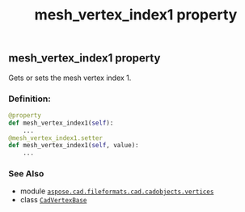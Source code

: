 ﻿---
title: mesh_vertex_index1 property
second_title: Aspose.CAD for Python via .NET API References
description: 
type: docs
weight: 380
url: /python-net/aspose.cad.fileformats.cad.cadobjects.vertices/cadvertexbase/mesh_vertex_index1/
is_root: false
---

## mesh_vertex_index1 property


Gets or sets the mesh vertex index 1.
### Definition:
```python
@property
def mesh_vertex_index1(self):
    ...
@mesh_vertex_index1.setter
def mesh_vertex_index1(self, value):
    ...
```

### See Also
* module [`aspose.cad.fileformats.cad.cadobjects.vertices`](../../)
* class [`CadVertexBase`](/cad/python-net/aspose.cad.fileformats.cad.cadobjects.vertices/cadvertexbase)
